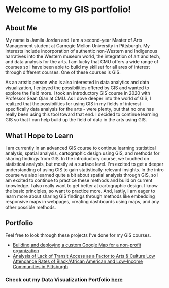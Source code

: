 # Welcome to my GIS portfolio!


## About Me

My name is Jamila Jordan and I am a second-year Master of Arts Management student at Carnegie Mellon University in Pittsburgh. My interests include incorporation of authentic non-Western and Indigenous narratives into the Western museum world, the integration of art and tech, and data analysis for the arts. I am lucky that CMU offers a wide range of courses so I have been able to build my skillset for all ares of interest through different courses. One of these courses is GIS. 

As an artstic person who is also interested in data analytics and data visualization, I enjoyed the possibilities offered by GIS and wanted to explore the field more. I took an introductory GIS course in 2020 with Professor Sean Qian at CMU. As I dove deeper into the world of GIS, I realized that the possibilities for using GIS in my fields of interest - specifically data analysis for the arts - were plenty, but that no one has really been using this tool toward that end. I decided to continue learning GIS so that I can help build up the field of data in the arts using GIS. 


## What I Hope to Learn

I am currently in an advanced GIS course to continue learning statistical analysis, spatial analysis, cartographic design using GIS, and methods for sharing findings from GIS. In the introductory course, we touched on statistical analysis, but mostly at a surface level. I'm excited to get a deeper understanding of using GIS to gain statistically-relevant insights. In the intro course we also learned quite a bit about spatial analysis through GIS, so I am excited to continue to practice these methods and build on current knowledge. I also really want to get better at cartographic design. I know the basic principles, so want to practice more. And, lastly, I am eager to learn more about sharing GIS findings through methods like embedding responsive maps in webpages, creating dashboards using maps, and any other possible methods. 


## Portfolio

Feel free to look through these projects I've done for my GIS courses. 

 - [Building and deploying a custom Google Map for a non-profit organization](assignment1.md)
 - [Analysis of Lack of Transit Access as a Factor to Arts & Culture Low Attendance Rates of Black/African American and Low-Income Communities in Pittsburgh](project1.md)

### Check out my Data Visualization Portfolio [here]( https://jamijoj.github.io/jamila-portfolio/)
